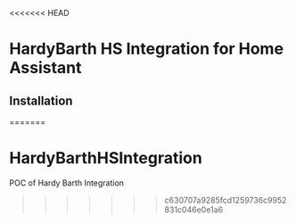 <<<<<<< HEAD
# HardyBarth HS Integration for Home Assistant

## Installation
=======
# HardyBarthHSIntegration
POC of Hardy Barth Integration
>>>>>>> c630707a9285fcd1259736c9952831c046e0e1a6
